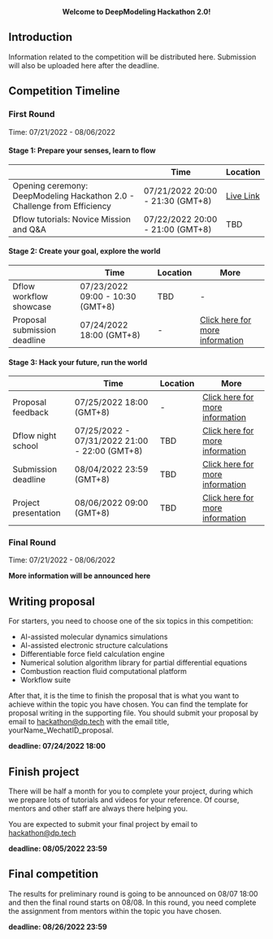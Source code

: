 <p align="center"> <strong> Welcome to DeepModeling Hackathon 2.0!</strong> </p>

## Introduction 
Information related to the competition will be distributed here. Submission will also be uploaded here after the deadline.

## Competition Timeline

### First Round 
Time: 07/21/2022 - 08/06/2022
#### Stage 1: Prepare your senses, learn to flow
|  | Time | Location |
|---|---|---|
| Opening ceremony: DeepModeling Hackathon 2.0 - Challenge from Efficiency | 07/21/2022 20:00 - 21:30 (GMT+8) | [Live Link](https://t.bilibili.com/684492052057030712?spm_id_from=444.41.0.0) |
| Dflow tutorials: Novice Mission and Q&A | 07/22/2022 20:00 - 21:00 (GMT+8) | TBD |
  
#### Stage 2: Create your goal, explore the world
|  | Time | Location | More | 
|---|---|---|---|
| Dflow workflow showcase | 07/23/2022 09:00 - 10:30 (GMT+8) | TBD | - |
| Proposal submission deadline | 07/24/2022 18:00 (GMT+8) | - | [Click here for more information]()|

#### Stage 3: Hack your future, run the world 
|  | Time | Location | More |
|---|---|---|---|
| Proposal feedback | 07/25/2022 18:00 (GMT+8) | - | [Click here for more information]() |
| Dflow night school | 07/25/2022 - 07/31/2022 21:00 - 22:00 (GMT+8) | TBD | [Click here for more information]() |
| Submission deadline | 08/04/2022 23:59 (GMT+8) | TBD | [Click here for more information]() |
| Project presentation | 08/06/2022 09:00 (GMT+8) | TBD | [Click here for more information]() |

### Final Round 
Time: 07/21/2022 - 08/06/2022

**More information will be announced here**

## Writing proposal
For starters, you need to choose one of the six topics in this competition:
- AI-assisted molecular dynamics simulations
- AI-assisted electronic structure calculations
- Differentiable force field calculation engine
- Numerical solution algorithm library for partial differential equations
- Combustion reaction fluid computational platform
- Workflow suite

After that, it is the time to finish the proposal that is what you want to achieve within the topic you have chosen. You can find the template for proposal writing in the supporting file. You should submit your proposal by email to hackathon@dp.tech with the email title, yourName_WechatID_proposal.

**deadline: 07/24/2022 18:00**

## Finish project
There will be half a month for you to complete your project, during which we prepare lots of tutorials and videos for your reference. Of course, mentors and other staff are always there helping you.

You are expected to submit your final project by email to hackathon@dp.tech

**deadline: 08/05/2022 23:59**

## Final competition
The results for preliminary round is going to be announced on 08/07 18:00 and then the final round starts on 08/08. In this round, you need complete the assignment from mentors within the topic you have chosen. 

**deadline: 08/26/2022 23:59**
